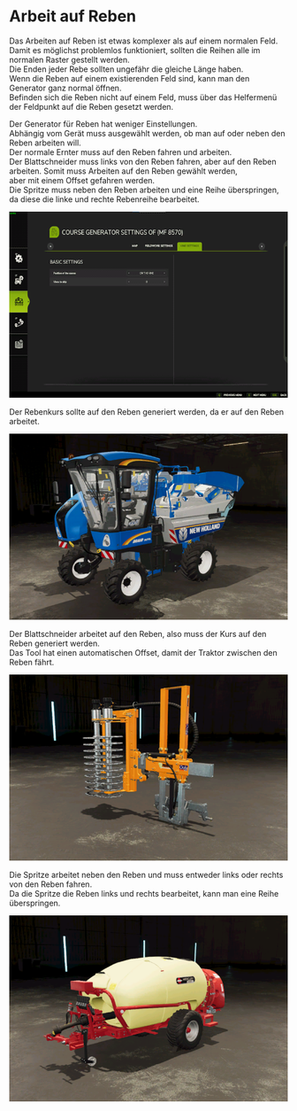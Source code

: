 # Arbeit auf Reben

  
Das Arbeiten auf Reben ist etwas komplexer als auf einem normalen Feld.  
Damit es möglichst problemlos funktioniert, sollten die Reihen alle im normalen Raster gestellt werden.  
Die Enden jeder Rebe sollten ungefähr die gleiche Länge haben.  
Wenn die Reben auf einem existierenden Feld sind, kann man den Generator ganz normal öffnen.  
Befinden sich die Reben nicht auf einem Feld, muss über das Helfermenü der Feldpunkt auf die Reben gesetzt werden.  


  
Der Generator für Reben hat weniger Einstellungen.  
Abhängig vom Gerät muss ausgewählt werden, ob man auf oder neben den Reben arbeiten will.  
Der normale Ernter muss auf den Reben fahren und arbeiten.  
Der Blattschneider muss links von den Reben fahren, aber auf den Reben arbeiten. Somit muss Arbeiten auf den Reben gewählt werden,  
aber mit einem Offset gefahren werden.  
Die Spritze muss neben den Reben arbeiten und eine Reihe überspringen, da diese die linke und rechte Rebenreihe bearbeitet.  


![Image](../assets/images/vineworkgen_0_0_765_510.png)

  
Der Rebenkurs sollte auf den Reben generiert werden, da er auf den Reben arbeitet.  


![Image](../assets/images/vineworkharvest_0_0_765_510.png)

  
Der Blattschneider arbeitet auf den Reben, also muss der Kurs auf den Reben generiert werden.  
Das Tool hat einen automatischen Offset, damit der Traktor zwischen den Reben fährt.  


![Image](../assets/images/vineworkpruner_0_0_765_510.png)

  
Die Spritze arbeitet neben den Reben und muss entweder links oder rechts von den Reben fahren.  
Da die Spritze die Reben links und rechts bearbeitet, kann man eine Reihe überspringen.  


![Image](../assets/images/vineworkspray_0_0_765_510.png)

